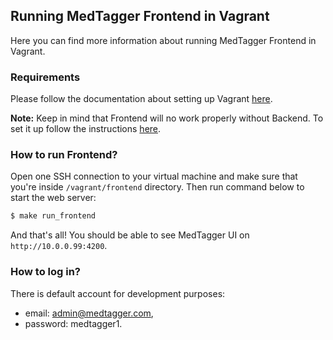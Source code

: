 Running MedTagger Frontend in Vagrant
------------------------------------

Here you can find more information about running MedTagger Frontend in Vagrant.

### Requirements 

Please follow the documentation about setting up Vagrant [here](/docs/development_setup_vagrant.md).
 
**Note:** Keep in mind that Frontend will no work properly without Backend. To set it up follow
 the instructions [here](/backend/docs/development_in_vagrant.md).

### How to run Frontend?

Open one SSH connection to your virtual machine and make sure that you're inside `/vagrant/frontend`
 directory. Then run command below to start the web server:
 
```bash
$ make run_frontend
```
 
And that's all! You should be able to see MedTagger UI on `http://10.0.0.99:4200`. 

### How to log in?

There is default account for development purposes:
- email: admin@medtagger.com,
- password: medtagger1.
